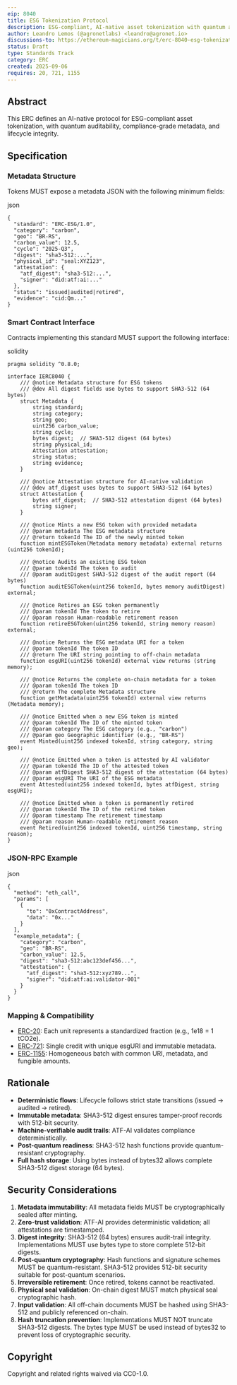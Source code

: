 ```yaml
---
eip: 8040
title: ESG Tokenization Protocol
description: ESG-compliant, AI-native asset tokenization with quantum auditability and lifecycle integrity.
author: Leandro Lemos (@agronetlabs) <leandro@agronet.io>
discussions-to: https://ethereum-magicians.org/t/erc-8040-esg-tokenization-protocol/25846
status: Draft
type: Standards Track
category: ERC
created: 2025-09-06
requires: 20, 721, 1155
---
```


## Abstract

This ERC defines an AI-native protocol for ESG-compliant asset tokenization, with quantum auditability, compliance-grade metadata, and lifecycle integrity.

## Specification

### Metadata Structure

Tokens MUST expose a metadata JSON with the following minimum fields:

json

```
{
  "standard": "ERC-ESG/1.0",
  "category": "carbon",
  "geo": "BR-RS",
  "carbon_value": 12.5,
  "cycle": "2025-Q3",
  "digest": "sha3-512:...",
  "physical_id": "seal:XYZ123",
  "attestation": {
    "atf_digest": "sha3-512:...",
    "signer": "did:atf:ai:..."
  },
  "status": "issued|audited|retired",
  "evidence": "cid:Qm..."
}
```

### Smart Contract Interface

Contracts implementing this standard MUST support the following interface:

solidity

```
pragma solidity ^0.8.0;

interface IERC8040 {
    /// @notice Metadata structure for ESG tokens
    /// @dev All digest fields use bytes to support SHA3-512 (64 bytes)
    struct Metadata {
        string standard;
        string category;
        string geo;
        uint256 carbon_value;
        string cycle;
        bytes digest;  // SHA3-512 digest (64 bytes)
        string physical_id;
        Attestation attestation;
        string status;
        string evidence;
    }
    
    /// @notice Attestation structure for AI-native validation
    /// @dev atf_digest uses bytes to support SHA3-512 (64 bytes)
    struct Attestation {
        bytes atf_digest;  // SHA3-512 attestation digest (64 bytes)
        string signer;
    }
    
    /// @notice Mints a new ESG token with provided metadata
    /// @param metadata The ESG metadata structure
    /// @return tokenId The ID of the newly minted token
    function mintESGToken(Metadata memory metadata) external returns (uint256 tokenId);
    
    /// @notice Audits an existing ESG token
    /// @param tokenId The token to audit
    /// @param auditDigest SHA3-512 digest of the audit report (64 bytes)
    function auditESGToken(uint256 tokenId, bytes memory auditDigest) external;
    
    /// @notice Retires an ESG token permanently
    /// @param tokenId The token to retire
    /// @param reason Human-readable retirement reason
    function retireESGToken(uint256 tokenId, string memory reason) external;
    
    /// @notice Returns the ESG metadata URI for a token
    /// @param tokenId The token ID
    /// @return The URI string pointing to off-chain metadata
    function esgURI(uint256 tokenId) external view returns (string memory);
    
    /// @notice Returns the complete on-chain metadata for a token
    /// @param tokenId The token ID
    /// @return The complete Metadata structure
    function getMetadata(uint256 tokenId) external view returns (Metadata memory);
    
    /// @notice Emitted when a new ESG token is minted
    /// @param tokenId The ID of the minted token
    /// @param category The ESG category (e.g., "carbon")
    /// @param geo Geographic identifier (e.g., "BR-RS")
    event Minted(uint256 indexed tokenId, string category, string geo);
    
    /// @notice Emitted when a token is attested by AI validator
    /// @param tokenId The ID of the attested token
    /// @param atfDigest SHA3-512 digest of the attestation (64 bytes)
    /// @param esgURI The URI of the ESG metadata
    event Attested(uint256 indexed tokenId, bytes atfDigest, string esgURI);
    
    /// @notice Emitted when a token is permanently retired
    /// @param tokenId The ID of the retired token
    /// @param timestamp The retirement timestamp
    /// @param reason Human-readable retirement reason
    event Retired(uint256 indexed tokenId, uint256 timestamp, string reason);
}
```

### JSON-RPC Example

json

```
{
  "method": "eth_call",
  "params": [
    {
      "to": "0xContractAddress",
      "data": "0x..."
    }
  ],
  "example_metadata": {
    "category": "carbon",
    "geo": "BR-RS",
    "carbon_value": 12.5,
    "digest": "sha3-512:abc123def456...",
    "attestation": {
      "atf_digest": "sha3-512:xyz789...",
      "signer": "did:atf:ai:validator-001"
    }
  }
}
```

### Mapping & Compatibility

- [ERC-20](./eip-20.md): Each unit represents a standardized fraction (e.g., 1e18 = 1 tCO2e).
- [ERC-721](./eip-721.md): Single credit with unique esgURI and immutable metadata.
- [ERC-1155](./eip-1155.md): Homogeneous batch with common URI, metadata, and fungible amounts.

## Rationale

- **Deterministic flows**: Lifecycle follows strict state transitions (issued → audited → retired).
- **Immutable metadata**: SHA3-512 digest ensures tamper-proof records with 512-bit security.
- **Machine-verifiable audit trails**: ATF-AI validates compliance deterministically.
- **Post-quantum readiness**: SHA3-512 hash functions provide quantum-resistant cryptography.
- **Full hash storage**: Using bytes instead of bytes32 allows complete SHA3-512 digest storage (64 bytes).

## Security Considerations

1. **Metadata immutability**: All metadata fields MUST be cryptographically sealed after minting.
2. **Zero-trust validation**: ATF-AI provides deterministic validation; all attestations are timestamped.
3. **Digest integrity**: SHA3-512 (64 bytes) ensures audit-trail integrity. Implementations MUST use bytes type to store complete 512-bit digests.
4. **Post-quantum cryptography**: Hash functions and signature schemes MUST be quantum-resistant. SHA3-512 provides 512-bit security suitable for post-quantum scenarios.
5. **Irreversible retirement**: Once retired, tokens cannot be reactivated.
6. **Physical seal validation**: On-chain digest MUST match physical seal cryptographic hash.
7. **Input validation**: All off-chain documents MUST be hashed using SHA3-512 and publicly referenced on-chain.
8. **Hash truncation prevention**: Implementations MUST NOT truncate SHA3-512 digests. The bytes type MUST be used instead of bytes32 to prevent loss of cryptographic security.

## Copyright

Copyright and related rights waived via CC0-1.0.
